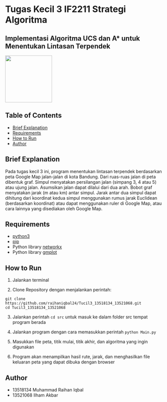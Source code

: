 # Tugas Kecil 3 IF2211 Strategi Algoritma
## Implementasi Algoritma UCS dan A* untuk Menentukan Lintasan Terpendek

<p>
    <img src="https://www.balidev.top/wp-content/uploads/2021/05/cara-menghapus-riwayat-lokasi-google-map.jpg" height="150" width="auto">
</p>

## Table of Contents

- [Brief Explanation](#brief-explanation)
- [Requirements](#requirements)
- [How to Run](#how-to-run)
- [Author](#author)

## Brief Explanation
Pada tugas kecil 3 ini, program menentukan lintasan terpendek berdasarkan peta Google Map jalan-jalan di kota Bandung. Dari ruas-ruas jalan di peta dibentuk graf. Simpul menyatakan persilangan jalan (simpang 3, 4 atau 5) atau ujung jalan. Asumsikan jalan dapat dilalui dari dua arah. Bobot graf menyatakan jarak (m atau km) antar simpul. Jarak antar dua simpul dapat dihitung dari koordinat kedua simpul menggunakan rumus jarak Euclidean (berdasarkan koordinat) atau dapat menggunakan ruler di Google Map, atau cara lainnya yang disediakan oleh Google Map.

## Requirements
- [python3](https://www.python.org/downloads/)
- [pip](https://pip.pypa.io/en/stable/installation/)
- Python library [networkx](https://pypi.org/project/networkx/)
- Python library [gmplot](https://pypi.org/project/gmplot/)

## How to Run
1. Jalankan terminal

2. Clone Repository dengan menjalankan perintah:
```
git clone https://github.com/raihaniqbal24/Tucil3_13518134_13521068.git
cd Tucil3_13518134_13521068
```

3. Jalankan perintah `cd src` untuk masuk ke dalam folder src tempat program berada

4. Jalankan program dengan cara memasukkan perintah `python Main.py`

5. Masukkan file peta, titik mulai, titik akhir, dan algoritma yang ingin digunakan

6. Program akan menampilkan hasil rute, jarak, dan menghasilkan file keluaran peta yang dapat dibuka dengan browser 

## Author
- 13518134 Muhammad Raihan Iqbal
- 13521068 Ilham Akbar